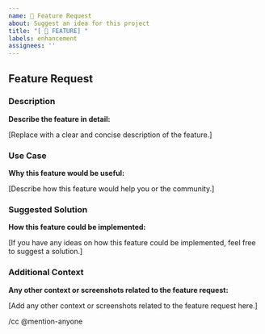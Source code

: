 ```yaml
---
name: 🚀 Feature Request
about: Suggest an idea for this project
title: "[ 🚀 FEATURE] "
labels: enhancement
assignees: ''
---
```


## Feature Request

### Description

**Describe the feature in detail:**

[Replace with a clear and concise description of the feature.]

### Use Case

**Why this feature would be useful:**

[Describe how this feature would help you or the community.]

### Suggested Solution

**How this feature could be implemented:**

[If you have any ideas on how this feature could be implemented, feel free to suggest a solution.]

### Additional Context

**Any other context or screenshots related to the feature request:**

[Add any other context or screenshots related to the feature request here.]

/cc @mention-anyone
